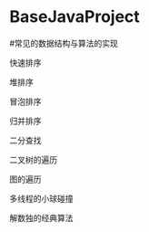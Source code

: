 # BaseJavaProject
#常见的数据结构与算法的实现

快速排序 

堆排序 

冒泡排序  

归并排序

二分查找

二叉树的遍历

图的遍历

多线程的小球碰撞

解数独的经典算法
